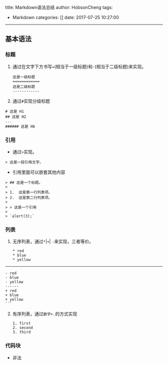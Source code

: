 title: Markdown语法总结
author: HobsonCheng
tags:
  - Markdown
categories: []
date: 2017-07-25 10:27:00
---
## 基本语法
### 标题
1. 通过在文字下方书写`=`(相当于一级标题)和`-`(相当于二级标题)来实现。

	```
	这是一级标题
	============
	这是二级标题
	------------
	```
2. 通过`#`实现分级标题
```
# 这是 H1
## 这是 H2
...
###### 这是 H6
```


<!--more-->

### 引用
- 通过`>`实现。
```
> 这是一段引用文字。
```

- 引用里面可以嵌套其他内容
```
> ## 这是一个标题。
> 
> 1.  这是第一行列表项。
> 2.  这是第二行列表项。
> 
> > 这是一个引用
> 
> `alert(3);`
```

### 列表
1. 无序列表，通过`*`|`+`| `-`来实现，三者等价。

	```
	* red
	* blue
	* yellow
 ------ 
	- red 
	- blue
	- yellow
	------
	+ red 
	+ blue
	+ yellow
	```
2. 有序列表，通过`数字+.`的方式实现
	```
    1. first
    2. second
    3. third
   ```
   
### 代码块
* 非法